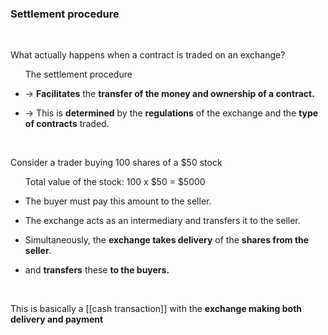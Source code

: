### Settlement procedure
<br>
<p>What actually happens when a contract is traded on an exchange?</p>

<ul>
<p>The settlement procedure</p>
<li><p>-> <b>Facilitates</b> the <b>transfer of the money and ownership of a contract.</b></p></li>
<li><p>-> This is <b>determined</b> by the <b>regulations</b> of the exchange and the <b>type of contracts</b> traded.</p></li>
</ul><br>
<p>Consider a trader buying 100 shares of a $50 stock</p>
<ul>
<p>Total value of the stock: 100 x $50 = $5000</p>
<li><p>The buyer must pay this amount to the seller.</p></li>
<li><p>The exchange acts as an intermediary and transfers it to the seller.</p></li>
<li><p>Simultaneously, the <b>exchange takes delivery</b> of the <b>shares from the seller</b>.</p></li>
<li><p>and <b>transfers</b> these <b>to the buyers.</b></p></li>
</ul><br>

This is basically a [[cash transaction]] with the <b>exchange making both delivery and payment</b>
